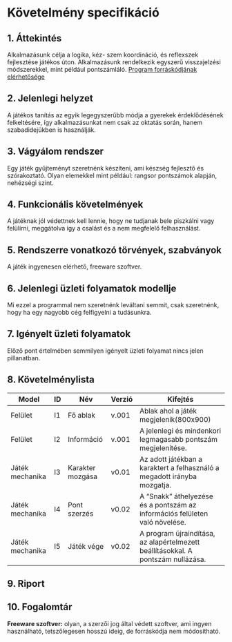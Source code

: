 # Követelmény specifikáció

## 1. Áttekintés

Alkalmazásunk célja a logika, kéz- szem koordináció, és reflexszek fejlesztése játékos úton.
Alkalmazásunk rendelkezik egyszerű visszajelzési módszerekkel, mint például pontszámláló.
[Program forráskódjának elérhetősége](https://github.com/Puli96/EGER_2019_1_E_Katica/)

## 2. Jelenlegi helyzet

A játékos  tanítás  az  egyik  legegyszerűbb  módja a gyerekek  érdeklődésének  felkeltésére, így alkalmazásunkat nem csak az oktatás során, hanem szabadidejükben is használják.

## 3. Vágyálom rendszer

Egy játék gyűjteményt szeretnénk készíteni, ami készség fejlesztő és szórakoztató. Olyan elemekkel mint például: rangsor  pontszámok  alapján, nehézségi  szint.

## 4. Funkcionális követelmények

A játéknak jól védettnek kell lennie, hogy ne tudjanak bele piszkálni vagy felülírni, meggátolva így a csalást  és a nem  megfelelő  felhasználást.

## 5. Rendszerre vonatkozó törvények, szabványok

A játék  ingyenesen  elérhető, freeware szoftver.

## 6. Jelenlegi üzleti  folyamatok  modellje

Mi ezzel a programmal nem szeretnénk leváltani semmit, csak szeretnénk, hogy ha egy nagyobb cég felfigyelni a tudásunkra.

## 7. Igényelt üzleti  folyamatok

Előző  pont  értelmében  semmilyen  igényelt  üzleti  folyamat  nincs  jelen  pillanatban.

## 8. Követelménylista

|Model|ID|Név|Verzió  |Kifejtés  | 
|-|-|-|-|-|
|Felület|I1|Fő  ablak|v.001|Ablak ahol a játék  megjelenik(800x900)|
|Felület|I2|Információ|v.001|A jelenlegi  és  mindenkori  legmagasabb  pontszám  megjelenítése.|
|Játék  mechanika|I3|Karakter  mozgása|v0.01|Az adott  játékban a karaktert a felhasználó a megadott  irányba  mozgatja.|
|Játék  mechanika|I4|Pont szerzés|v0.02|A “Snakk” áthelyezése  és a pontszám  az  információs  felületen  való  növelése.|
|Játék  mechanika|I5|Játék  vége|v0.02|A program újraindítása, az  alapértelmezett  beállításokkal. A pontszám  nullázása.|

## 9. Riport


## 10. Fogalomtár

**Freeware szoftver:**  olyan, a szerzői jog által védett szoftver, ami ingyen használható, tetszőlegesen hosszú ideig, de forráskódja nem módosítható.
